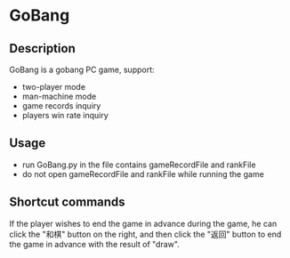 # GoBang

## Description

GoBang is a gobang PC game, support:

* two-player mode
* man-machine mode
* game records inquiry
* players win rate inquiry


## Usage

* run GoBang.py in the file contains gameRecordFile and rankFile
* do not open gameRecordFile and rankFile while running the game

## Shortcut commands

If the player wishes to end the game in advance during the game, he can click the "和棋" button on the right, and then click the "返回" button to end the game in advance with the result of  "draw".
